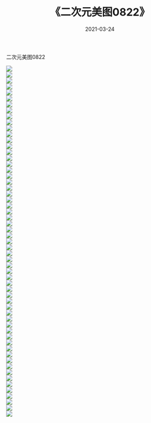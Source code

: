 ﻿---
layout: post
title:  《二次元美图0822》
date:   2021-03-24
img: http://imgx.orgx.ga/二次元/2021/二次元美图0822/000.jpg
categories: [美女, 清纯, 唯美]
---

二次元美图0822

 ![](http://imgx.orgx.ga/二次元/2021/二次元美图0822/001.gif) <br>![](http://imgx.orgx.ga/二次元/2021/二次元美图0822/002.gif) <br>![](http://imgx.orgx.ga/二次元/2021/二次元美图0822/003.gif) <br>![](http://imgx.orgx.ga/二次元/2021/二次元美图0822/004.gif) <br>![](http://imgx.orgx.ga/二次元/2021/二次元美图0822/005.gif) <br>![](http://imgx.orgx.ga/二次元/2021/二次元美图0822/006.gif) <br>![](http://imgx.orgx.ga/二次元/2021/二次元美图0822/007.gif) <br>![](http://imgx.orgx.ga/二次元/2021/二次元美图0822/008.gif) <br>![](http://imgx.orgx.ga/二次元/2021/二次元美图0822/009.gif) <br>![](http://imgx.orgx.ga/二次元/2021/二次元美图0822/010.gif) <br>![](http://imgx.orgx.ga/二次元/2021/二次元美图0822/011.gif) <br>![](http://imgx.orgx.ga/二次元/2021/二次元美图0822/012.gif) <br>![](http://imgx.orgx.ga/二次元/2021/二次元美图0822/013.gif) <br>![](http://imgx.orgx.ga/二次元/2021/二次元美图0822/014.gif) <br>![](http://imgx.orgx.ga/二次元/2021/二次元美图0822/015.gif) <br>![](http://imgx.orgx.ga/二次元/2021/二次元美图0822/016.gif) <br>![](http://imgx.orgx.ga/二次元/2021/二次元美图0822/017.gif) <br>![](http://imgx.orgx.ga/二次元/2021/二次元美图0822/018.gif) <br>![](http://imgx.orgx.ga/二次元/2021/二次元美图0822/019.gif) <br>![](http://imgx.orgx.ga/二次元/2021/二次元美图0822/020.gif) <br>![](http://imgx.orgx.ga/二次元/2021/二次元美图0822/021.gif) <br>![](http://imgx.orgx.ga/二次元/2021/二次元美图0822/022.gif) <br>![](http://imgx.orgx.ga/二次元/2021/二次元美图0822/023.gif) <br>![](http://imgx.orgx.ga/二次元/2021/二次元美图0822/024.gif) <br>![](http://imgx.orgx.ga/二次元/2021/二次元美图0822/025.gif) <br>![](http://imgx.orgx.ga/二次元/2021/二次元美图0822/026.gif) <br>![](http://imgx.orgx.ga/二次元/2021/二次元美图0822/027.gif) <br>![](http://imgx.orgx.ga/二次元/2021/二次元美图0822/028.gif) <br>![](http://imgx.orgx.ga/二次元/2021/二次元美图0822/029.gif) <br>![](http://imgx.orgx.ga/二次元/2021/二次元美图0822/030.gif) <br>![](http://imgx.orgx.ga/二次元/2021/二次元美图0822/031.gif) <br>![](http://imgx.orgx.ga/二次元/2021/二次元美图0822/032.gif) <br>![](http://imgx.orgx.ga/二次元/2021/二次元美图0822/033.gif) <br>![](http://imgx.orgx.ga/二次元/2021/二次元美图0822/034.gif) <br>![](http://imgx.orgx.ga/二次元/2021/二次元美图0822/035.gif) <br>![](http://imgx.orgx.ga/二次元/2021/二次元美图0822/036.gif) <br>![](http://imgx.orgx.ga/二次元/2021/二次元美图0822/037.gif) <br>![](http://imgx.orgx.ga/二次元/2021/二次元美图0822/038.gif) <br>![](http://imgx.orgx.ga/二次元/2021/二次元美图0822/039.gif) <br>![](http://imgx.orgx.ga/二次元/2021/二次元美图0822/040.gif) <br>![](http://imgx.orgx.ga/二次元/2021/二次元美图0822/041.gif) <br>![](http://imgx.orgx.ga/二次元/2021/二次元美图0822/042.gif) <br>![](http://imgx.orgx.ga/二次元/2021/二次元美图0822/043.gif) <br>![](http://imgx.orgx.ga/二次元/2021/二次元美图0822/044.gif) <br>![](http://imgx.orgx.ga/二次元/2021/二次元美图0822/045.gif) <br>![](http://imgx.orgx.ga/二次元/2021/二次元美图0822/046.gif) <br>![](http://imgx.orgx.ga/二次元/2021/二次元美图0822/047.gif) <br>![](http://imgx.orgx.ga/二次元/2021/二次元美图0822/048.gif) <br>![](http://imgx.orgx.ga/二次元/2021/二次元美图0822/049.gif) <br>![](http://imgx.orgx.ga/二次元/2021/二次元美图0822/050.gif) <br>![](http://imgx.orgx.ga/二次元/2021/二次元美图0822/051.gif) <br>![](http://imgx.orgx.ga/二次元/2021/二次元美图0822/052.gif) <br>![](http://imgx.orgx.ga/二次元/2021/二次元美图0822/053.gif) <br>![](http://imgx.orgx.ga/二次元/2021/二次元美图0822/054.gif) <br>![](http://imgx.orgx.ga/二次元/2021/二次元美图0822/055.gif) <br>![](http://imgx.orgx.ga/二次元/2021/二次元美图0822/056.gif) <br>![](http://imgx.orgx.ga/二次元/2021/二次元美图0822/057.gif) <br>![](http://imgx.orgx.ga/二次元/2021/二次元美图0822/058.gif) <br>![](http://imgx.orgx.ga/二次元/2021/二次元美图0822/059.gif) <br>